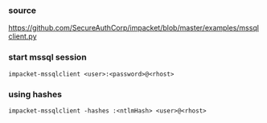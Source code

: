 ### source
https://github.com/SecureAuthCorp/impacket/blob/master/examples/mssqlclient.py  

### start mssql session
```
impacket-mssqlclient <user>:<password>@<rhost>
```

### using hashes
```
impacket-mssqlclient -hashes :<ntlmHash> <user>@<rhost>
```

